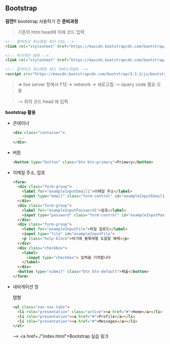 ## Bootstrap 

**잠깐!!** bootstrap 사용하기 전 **준비과정**

> 기존의 html head에 아래 코드 입력

```html
<!-- 합쳐지고 최소화된 최신 CSS -->
<link rel="stylesheet" href="https://maxcdn.bootstrapcdn.com/bootstrap/3.3.2/css/bootstrap.min.css">

<!-- 부가적인 테마 -->
<link rel="stylesheet" href="https://maxcdn.bootstrapcdn.com/bootstrap/3.3.2/css/bootstrap-theme.min.css">

<!-- 합쳐지고 최소화된 최신 자바스크립트 -->
<script src="https://maxcdn.bootstrapcdn.com/bootstrap/3.3.2/js/bootstrap.min.js"></script>
```

> => live server 창에서 F12 -> network -> 새로고침 -> iquery code 필요 오류

<script   src="https://code.jquery.com/jquery-3.6.0.js"   integrity="sha256-H+K7U5CnXl1h5ywQfKtSj8PCmoN9aaq30gDh27Xc0jk="   crossorigin="anonymous"></script> 

> -> 위의 코드 head 에 입력

**bootstrap 활용**

* 콘테이너

  ```html
  <div class="container">
    ...
  </div>
  ```

* 버튼

  ```html
  <button type="button" class="btn btn-primary">Primary</button>
  ```

* 이메일 주소, 암호 

  ```html
  <form>
    <div class="form-group">
      <label for="exampleInputEmail1">이메일 주소</label>
      <input type="email" class="form-control" id="exampleInputEmail1" placeholder="이메일을 입력하세요">
    </div>
    <div class="form-group">
      <label for="exampleInputPassword1">암호</label>
      <input type="password" class="form-control" id="exampleInputPassword1" placeholder="암호">
    </div>
    <div class="form-group">
      <label for="exampleInputFile">파일 업로드</label>
      <input type="file" id="exampleInputFile">
      <p class="help-block">여기에 블록레벨 도움말 예제</p>
    </div>
    <div class="checkbox">
      <label>
        <input type="checkbox"> 입력을 기억합니다
      </label>
    </div>
    <button type="submit" class="btn btn-default">제출</button>
  </form>
  ```

* 네비게이션 창

  탭형 

  ```html
  <ul class="nav nav-tabs">
    <li role="presentation" class="active"><a href="#">Home</a></li>
    <li role="presentation"><a href="#">Profile</a></li>
    <li role="presentation"><a href="#">Messages</a></li>
  </ul>
  ```
 
  --> <a href=./"index.html">Bootstrap 실습 링크</a>
